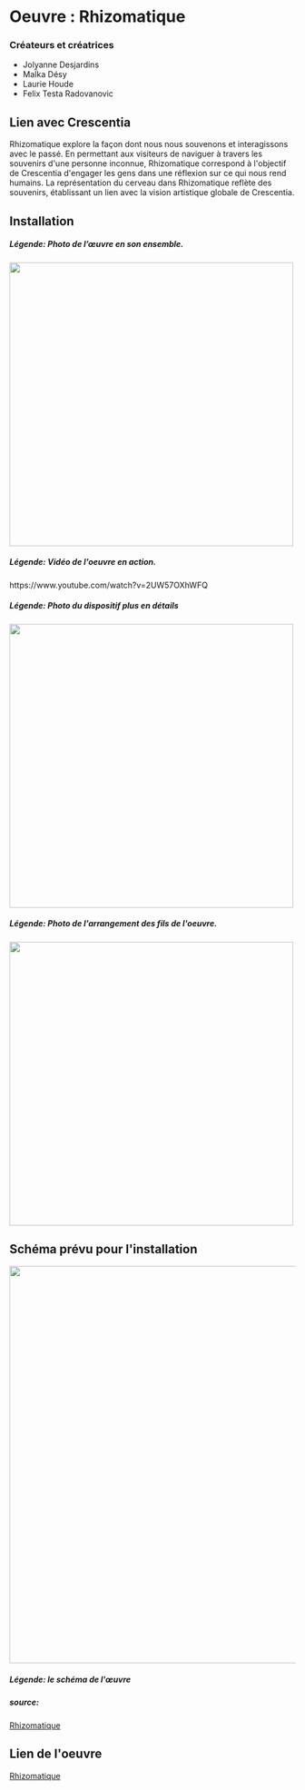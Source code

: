 # Oeuvre : Rhizomatique
### Créateurs et créatrices
- Jolyanne Desjardins
- MaÏka Désy
- Laurie Houde
- Felix Testa Radovanovic

## Lien avec Crescentia
Rhizomatique explore la façon dont nous nous souvenons et interagissons avec le passé. En permettant aux visiteurs de naviguer à travers les souvenirs d'une personne inconnue, Rhizomatique correspond à l'objectif de Crescentia d'engager les gens dans une réflexion sur ce qui nous rend humains. La représentation du cerveau dans Rhizomatique reflète des souvenirs, établissant un lien avec la vision artistique globale de Crescentia.

## Installation
<h5>Légende: Photo de l’œuvre en son ensemble.</h5>
<img src="medias/œuvre_vue_globale.jpg" width="500"/>

<h5>Légende: Vidéo de l'oeuvre en action.</h5>
https://www.youtube.com/watch?v=2UW57OXhWFQ

<h5>Légende: Photo du dispositif plus en détails</h5>
<img src="medias/œuvre_vue_dispositif.jpg" width="500"/>

<h5>Légende: Photo de l'arrangement des fils de l'oeuvre.</h5>
<img src="medias/œuvre_projeteur.jpg" width="500"/>

## Schéma prévu pour l'installation
<img src="medias/oeuvre_schéma.png" width="700"/>
<h5>Légende: le schéma de l'œuvre</h5>

<h5> source: </h5>

[Rhizomatique](https://tim-montmorency.com/2024/projets/Rhizomatique/docs/web/index.html)

## Lien de l'oeuvre
[Rhizomatique](https://tim-montmorency.com/2024/projets/Rhizomatique/docs/web/index.html)
